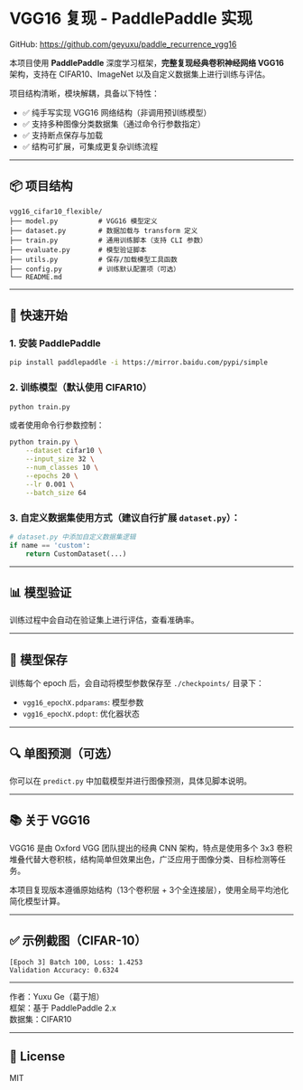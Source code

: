# VGG16 复现 - PaddlePaddle 实现

GitHub: https://github.com/geyuxu/paddle_recurrence_vgg16

本项目使用 **PaddlePaddle** 深度学习框架，**完整复现经典卷积神经网络 VGG16** 架构，支持在 CIFAR10、ImageNet 以及自定义数据集上进行训练与评估。

项目结构清晰，模块解耦，具备以下特性：

- ✅ 纯手写实现 VGG16 网络结构（非调用预训练模型）
- ✅ 支持多种图像分类数据集（通过命令行参数指定）
- ✅ 支持断点保存与加载
- ✅ 结构可扩展，可集成更复杂训练流程

---

## 📦 项目结构

```
vgg16_cifar10_flexible/
├── model.py          # VGG16 模型定义
├── dataset.py        # 数据加载与 transform 定义
├── train.py          # 通用训练脚本（支持 CLI 参数）
├── evaluate.py       # 模型验证脚本
├── utils.py          # 保存/加载模型工具函数
├── config.py         # 训练默认配置项（可选）
└── README.md
```

---

## 🚀 快速开始

### 1. 安装 PaddlePaddle

```bash
pip install paddlepaddle -i https://mirror.baidu.com/pypi/simple
```

### 2. 训练模型（默认使用 CIFAR10）

```bash
python train.py
```

或者使用命令行参数控制：

```bash
python train.py \
    --dataset cifar10 \
    --input_size 32 \
    --num_classes 10 \
    --epochs 20 \
    --lr 0.001 \
    --batch_size 64
```

### 3. 自定义数据集使用方式（建议自行扩展 `dataset.py`）：

```python
# dataset.py 中添加自定义数据集逻辑
if name == 'custom':
    return CustomDataset(...)
```

---

## 📊 模型验证

训练过程中会自动在验证集上进行评估，查看准确率。

---

## 💾 模型保存

训练每个 epoch 后，会自动将模型参数保存至 `./checkpoints/` 目录下：

- `vgg16_epochX.pdparams`: 模型参数
- `vgg16_epochX.pdopt`: 优化器状态

---

## 🔍 单图预测（可选）

你可以在 `predict.py` 中加载模型并进行图像预测，具体见脚本说明。

---

## 📚 关于 VGG16

VGG16 是由 Oxford VGG 团队提出的经典 CNN 架构，特点是使用多个 3x3 卷积堆叠代替大卷积核，结构简单但效果出色，广泛应用于图像分类、目标检测等任务。

本项目复现版本遵循原始结构（13个卷积层 + 3个全连接层），使用全局平均池化简化模型计算。

---

## ✅ 示例截图（CIFAR-10）

```
[Epoch 3] Batch 100, Loss: 1.4253
Validation Accuracy: 0.6324
```


---

作者：Yuxu Ge（葛于旭）  
框架：基于 PaddlePaddle 2.x  
数据集：CIFAR10 

---

## 📝 License

MIT